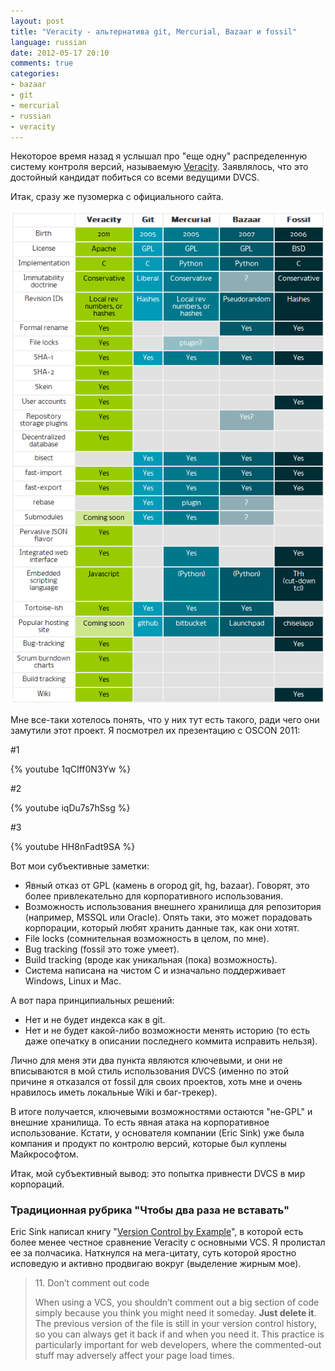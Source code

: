 ```yaml
---
layout: post
title: "Veracity - альтернатива git, Mercurial, Bazaar и fossil"
language: russian
date: 2012-05-17 20:10
comments: true
categories: 
- bazaar
- git
- mercurial
- russian
- veracity
---
```

Некоторое время назад я услышал про "еще одну" распределенную систему контроля версий, называемую [Veracity][]. Заявлялось, что это достойный кандидат побиться со всеми ведущими DVCS.

[Veracity]: http://veracity-scm.com

Итак, сразу же пузомерка с официального сайта.

![](/images/blog/veracity-comparison.png)

Мне все-таки хотелось понять, что у них тут есть такого, ради чего они замутили этот проект. Я посмотрел их презентацию с OSCON 2011:

#1

{% youtube 1qCIff0N3Yw %}

#2

{% youtube iqDu7s7hSsg %}

#3

{% youtube HH8nFadt9SA %}

Вот мои субъективные заметки:

* Явный отказ от GPL (камень в огород git, hg, bazaar). Говорят, это более привлекательно для корпоративного использования.
* Возможность использования внешнего хранилища для репозитория (например, MSSQL или Oracle). Опять таки, это может порадовать корпорации, который любят хранить данные так, как они хотят.
* File locks (сомнительная возможность в целом, по мне).
* Bug tracking (fossil это тоже умеет).
* Build tracking (вроде как уникальная (пока) возможность).
* Система написана на чистом С и изначально поддерживает Windows, Linux и Mac.

А вот пара принципиальных решений:

* Нет и не будет индекса как в git.
* Нет и не будет какой-либо возможности менять историю (то есть даже опечатку в описании последнего коммита исправить нельзя).

Лично для меня эти два пункта являются ключевыми, и они не вписываются в мой стиль использования DVCS (именно по этой причине я отказался от fossil для своих проектов, хоть мне и очень нравилось иметь локальные Wiki и баг-трекер).

В итоге получается, ключевыми возможностями остаются "не-GPL" и внешние хранилища. То есть явная атака на корпоративное использование. Кстати, у основателя компании (Eric Sink) уже была компания и продукт по контролю версий, которые был куплены Майкрософтом.

Итак, мой субъективный вывод: это попытка привнести DVCS в мир корпораций.

### Традиционная рубрика "Чтобы два раза не вставать"

Eric Sink написал книгу "[Version Control by Example][]", в которой есть более менее честное сравнение Veracity с основными VCS. Я пролистал ее за полчасика. Наткнулся на мега-цитату, суть которой яростно исповедую и активно продвигаю вокруг (выделение жирным мое).

> 11\. Don’t comment out code
> 
> When using a VCS, you shouldn’t comment out a big section of code simply because you think you might need it someday. **Just delete it**. The previous version of the file is still in your version control history, so you can always get it back if and when you need it. This practice is particularly important for web developers, where the commented-out stuff may adversely affect your page load times.

[Version Control by Example]: http://www.ericsink.com/vcbe/
